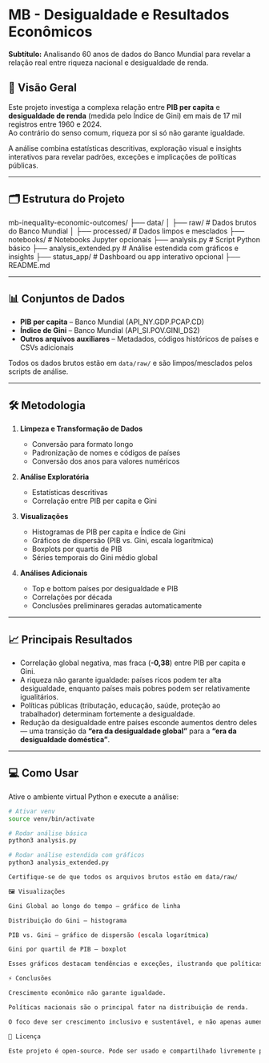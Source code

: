 # MB - Desigualdade e Resultados Econômicos

**Subtítulo:** Analisando 60 anos de dados do Banco Mundial para revelar a relação real entre riqueza nacional e desigualdade de renda.  

## 📌 Visão Geral

Este projeto investiga a complexa relação entre **PIB per capita** e **desigualdade de renda** (medida pelo Índice de Gini) em mais de 17 mil registros entre 1960 e 2024.  
Ao contrário do senso comum, riqueza por si só não garante igualdade.  

A análise combina estatísticas descritivas, exploração visual e insights interativos para revelar padrões, exceções e implicações de políticas públicas.  

---

## 🗂 Estrutura do Projeto

mb-inequality-economic-outcomes/
├── data/
│ ├── raw/ # Dados brutos do Banco Mundial
│ ├── processed/ # Dados limpos e mesclados
├── notebooks/ # Notebooks Jupyter opcionais
├── analysis.py # Script Python básico
├── analysis_extended.py # Análise estendida com gráficos e insights
├── status_app/ # Dashboard ou app interativo opcional
├── README.md


---

## 📊 Conjuntos de Dados

- **PIB per capita** – Banco Mundial (API_NY.GDP.PCAP.CD)  
- **Índice de Gini** – Banco Mundial (API_SI.POV.GINI_DS2)  
- **Outros arquivos auxiliares** – Metadados, códigos históricos de países e CSVs adicionais  

Todos os dados brutos estão em `data/raw/` e são limpos/mesclados pelos scripts de análise.  

---

## 🛠 Metodologia

1. **Limpeza e Transformação de Dados**  
   - Conversão para formato longo  
   - Padronização de nomes e códigos de países  
   - Conversão dos anos para valores numéricos  

2. **Análise Exploratória**  
   - Estatísticas descritivas  
   - Correlação entre PIB per capita e Gini  

3. **Visualizações**  
   - Histogramas de PIB per capita e Índice de Gini  
   - Gráficos de dispersão (PIB vs. Gini, escala logarítmica)  
   - Boxplots por quartis de PIB  
   - Séries temporais do Gini médio global  

4. **Análises Adicionais**  
   - Top e bottom países por desigualdade e PIB  
   - Correlações por década  
   - Conclusões preliminares geradas automaticamente  

---

## 📈 Principais Resultados

- Correlação global negativa, mas fraca (**-0,38**) entre PIB per capita e Gini.  
- A riqueza não garante igualdade: países ricos podem ter alta desigualdade, enquanto países mais pobres podem ser relativamente igualitários.  
- Políticas públicas (tributação, educação, saúde, proteção ao trabalhador) determinam fortemente a desigualdade.  
- Redução da desigualdade entre países esconde aumentos dentro deles — uma transição da **“era da desigualdade global”** para a **“era da desigualdade doméstica”**.  

---

## 💻 Como Usar

Ative o ambiente virtual Python e execute a análise:

```bash
# Ativar venv
source venv/bin/activate

# Rodar análise básica
python3 analysis.py

# Rodar análise estendida com gráficos
python3 analysis_extended.py

Certifique-se de que todos os arquivos brutos estão em data/raw/

🖼 Visualizações

Gini Global ao longo do tempo – gráfico de linha

Distribuição do Gini – histograma

PIB vs. Gini – gráfico de dispersão (escala logarítmica)

Gini por quartil de PIB – boxplot

Esses gráficos destacam tendências e exceções, ilustrando que políticas moldam resultados mais que riqueza por si só.

⚡ Conclusões

Crescimento econômico não garante igualdade.

Políticas nacionais são o principal fator na distribuição de renda.

O foco deve ser crescimento inclusivo e sustentável, e não apenas aumento do PIB.

📝 Licença

Este projeto é open-source. Pode ser usado e compartilhado livremente para pesquisa, educação e análise.
